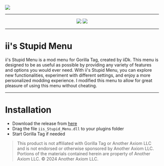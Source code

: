
  
<p align="center">
 
  <a href="#"><img src="![image](https://github.com/user-attachments/assets/861fb293-1cbc-44d2-b2f3-c21abccee148)"></a>
</p>

---

<p align="center">
	<a href="[https://img.shields.io/badge/VERSION-1.0.0-blue></a>
	<a href="[https://github.com/iiDk-the-actual/iis.Stupid.Menu/releases/latest](https://github.com/ciperuoy/Legally.Stupid/releases/latest)"><img src="https://img.shields.io/github/downloads/ciperuoy/Legally.Stupid/latest/iis_Stupid_Menu.dll?style=for-the badge"></a>
	<a href="https://discord.gg/iidk"><img src="https://img.shields.io/badge/discord-11497%20online-blueviolet?style=for-the-badge"></a>
</p>

---

# ii's Stupid Menu
ii's Stupid Menu is a mod menu for Gorilla Tag, created by iiDk. This menu is designed to be as useful as possible by providing any variety of features and options you would ever need. With ii's Stupid Menu, you can explore new functionalities, experiment with different settings, and enjoy a more personalized modding experience. I modified this menu to allow for great pleasure of using this menu without cheating.

---

# Installation

- Download the release from [here](https://github.com/ciperuoy/Legal.iis.Stupid/releases/latest)
- Drag the file `iis_Stupid_Menu.dll` to your plugins folder
- Start Gorilla Tag if needed

> This product is not affiliated with Gorilla Tag or Another Axiom LLC and is not endorsed or otherwise sponsored by Another Axiom LLC. Portions of the materials contained herein are property of Another Axiom LLC. © 2024 Another Axiom LLC.
